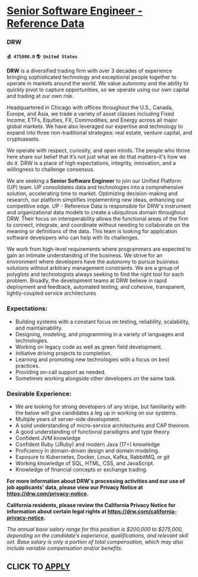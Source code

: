 # [Senior Software Engineer - Reference Data](https://www.remotewlb.com/apply/senior-software-engineer-reference-data-69917)  
### DRW  
#### `💰 475000.0` `🌎 United States`  

**DRW** is a diversified trading firm with over 3 decades of experience bringing sophisticated technology and exceptional people together to operate in markets around the world. We value autonomy and the ability to quickly pivot to capture opportunities, so we operate using our own capital and trading at our own risk.

Headquartered in Chicago with offices throughout the U.S., Canada, Europe, and Asia, we trade a variety of asset classes including Fixed Income, ETFs, Equities, FX, Commodities, and Energy across all major global markets. We have also leveraged our expertise and technology to expand into three non-traditional strategies: real estate, venture capital, and cryptoassets.

We operate with respect, curiosity, and open minds. The people who thrive here share our belief that it’s not just what we do that matters–it's how we do it. DRW is a place of high expectations, integrity, innovation, and a willingness to challenge consensus.

We are seeking a **Senior Software Engineer** to join our Unified Platform (UP) team. UP consolidates data and technologies into a comprehensive solution, accelerating time to market. Optimizing decision-making and research, our platform simplifies implementing new ideas, enhancing our competitive edge. UP - Reference Data is responsible for DRW's instrument and organizational data models to create a ubiquitous domain throughout DRW. Their focus on interoperability allows the functional areas of the firm to connect, integrate, and coordinate without needing to collaborate on the meaning or definitions of the data. This team is looking for application software developers who can help with its challenges.

We work from high-level requirements where programmers are expected to gain an intimate understanding of the business. We strive for an environment where developers have the autonomy to pursue business solutions without arbitrary management constraints. We are a group of polyglots and technologists always seeking to find the right tool for each problem. Broadly, the development teams at DRW believe in rapid deployment and feedback, automated testing, and cohesive, transparent, lightly-coupled service architectures

### Expectations:

  * Building systems with a constant focus on testing, reliability, scalability, and maintainability.
  * Designing, modeling, and programming in a variety of languages and technologies.
  * Working on legacy code as well as green field development.
  * Initiative driving projects to completion.
  * Learning and promoting new technologies with a focus on best practices.
  * Providing on-call support as needed.
  * Sometimes working alongside other developers on the same task.

### Desirable Experience:

  * We are looking for strong developers of any stripe, but familiarity with the below will give candidates a leg up in working on our systems.
  * Multiple years of server-side development.
  * A solid understanding of micro-service architectures and CAP theorem.
  * A good understanding of functional paradigms and type theory.
  * Confident JVM knowledge
  * Confident Ruby (JRuby) and modern Java (17+) knowledge
  * Proficiency in domain-driven design and domain modeling.
  * Exposure to Kubernetes, Docker, Linux, Kafka, RabbitMQ, or git
  * Working knowledge of SQL, HTML, CSS, and JavaScript.
  * Knowledge of financial concepts or exchange trading.

 **For more information about DRW's processing activities and our use of job applicants' data, please view our Privacy Notice at https://drw.com/privacy-notice.**

 **California residents, please review the California Privacy Notice for information about certain legal rights at https://drw.com/california-privacy-notice.**

 _The annual base salary range for this position is $200,000 to $275,000, depending on the candidate’s experience, qualifications, and relevant skill set. Base salary is only a portion of total compensation, which may also include variable compensation and/or benefits._

  
## CLICK TO [APPLY](https://www.remotewlb.com/apply/senior-software-engineer-reference-data-69917)

